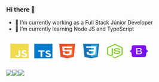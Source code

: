 ### Hi there 👋

- 🔭 I’m currently working as a Full Stack Júnior Developer
- 🌱 I’m currently learning Node JS and TypeScript

<div>
<!-- <img height="180em" src="https://github-readme-stats.vercel.app/api?username=IagoAndrade16"> -->

</div>

<div style="display: inline_block"><br>
  <img style="margin-left: 10px;" align="center" alt="Js" height="40" width="50" src="https://raw.githubusercontent.com/devicons/devicon/master/icons/javascript/javascript-plain.svg">
  <img style="margin-left: 10px;" align="center" alt="Ts" height="40" width="50" src="https://raw.githubusercontent.com/devicons/devicon/master/icons/typescript/typescript-plain.svg">
<!--   <img align="center" alt="React" height="40" width="50" src="https://raw.githubusercontent.com/devicons/devicon/master/icons/react/react-original.svg"> -->
  <img style="margin-left: 10px;" align="center" alt="HTML" height="40" width="50" src="https://raw.githubusercontent.com/devicons/devicon/master/icons/html5/html5-original.svg">
  <img style="margin-left: 10px;" align="center" alt="CSS" height="40" width="50" src="https://raw.githubusercontent.com/devicons/devicon/master/icons/css3/css3-original.svg">
  <img style="margin-left: 10px;" align="center" alt="Node" height="40" width="50" src="https://raw.githubusercontent.com/devicons/devicon/master/icons/nodejs/nodejs-original.svg">
    <img style="margin-left: 10px;" align="center" alt="Node" height="40" width="50" src="https://raw.githubusercontent.com/devicons/devicon/master/icons/bootstrap/bootstrap-original.svg">
</div>

  ##
  
  <div style="display: flex"> 
  <a href="https://instagram.com/andrade_iago16" target="_blank"><img src="https://img.shields.io/badge/-Instagram-%23E4405F?style=for-the-badge&logo=instagram&logoColor=white" target="_blank"></a>
  <a href = "mailto:iagoaap16@gmail.com"><img src="https://img.shields.io/badge/-Gmail-%23333?style=for-the-badge&logo=gmail&logoColor=white" target="_blank"></a>
  <a href="https://www.linkedin.com/in/iago-alexandre-5208821aa/" target="_blank"><img src="https://img.shields.io/badge/-LinkedIn-%230077B5?style=for-the-badge&logo=linkedin&logoColor=white" target="_blank"></a> 
  
</div>

<!-- ![Snake animation](https://github.com/IagoAndrade16) -->
 
